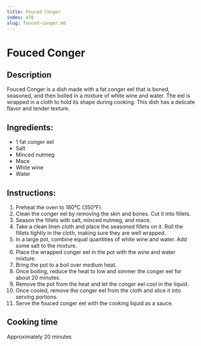 ```yaml
---
title: Fouced Conger
index: 476
slug: fouced-conger.md
---
```


# Fouced Conger

## Description
Fouced Conger is a dish made with a fat conger eel that is boned, seasoned, and then boiled in a mixture of white wine and water. The eel is wrapped in a cloth to hold its shape during cooking. This dish has a delicate flavor and tender texture.

## Ingredients:
- 1 fat conger eel
- Salt
- Minced nutmeg
- Mace
- White wine
- Water

## Instructions:
1. Preheat the oven to 180°C (350°F).
2. Clean the conger eel by removing the skin and bones. Cut it into fillets.
3. Season the fillets with salt, minced nutmeg, and mace.
4. Take a clean linen cloth and place the seasoned fillets on it. Roll the fillets tightly in the cloth, making sure they are well wrapped.
5. In a large pot, combine equal quantities of white wine and water. Add some salt to the mixture.
6. Place the wrapped conger eel in the pot with the wine and water mixture.
7. Bring the pot to a boil over medium heat.
8. Once boiling, reduce the heat to low and simmer the conger eel for about 20 minutes.
9. Remove the pot from the heat and let the conger eel cool in the liquid.
10. Once cooled, remove the conger eel from the cloth and slice it into serving portions.
11. Serve the fouced conger eel with the cooking liquid as a sauce.

## Cooking time
Approximately 20 minutes